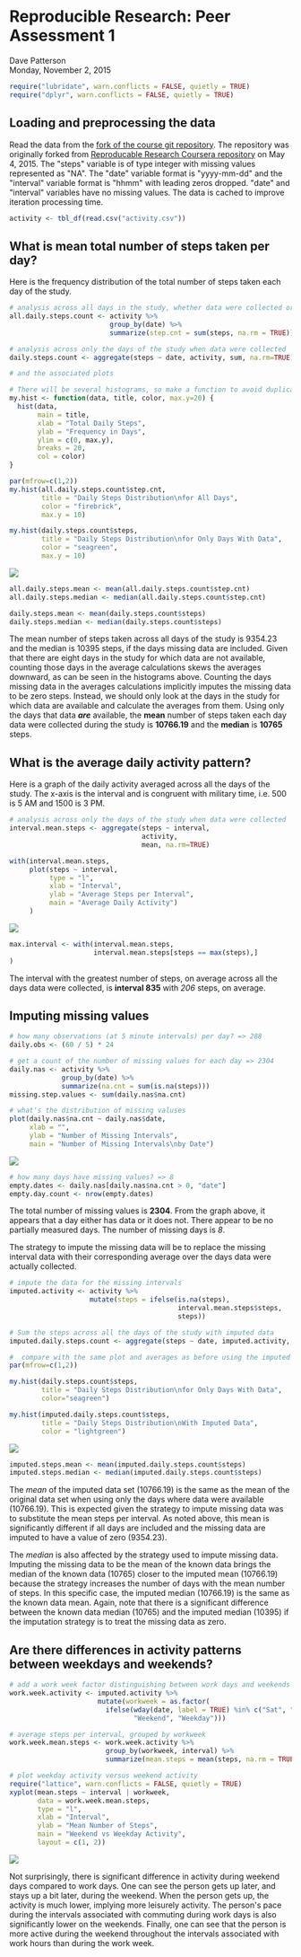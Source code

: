# Reproducible Research: Peer Assessment 1
Dave Patterson  
Monday, November 2, 2015  


```r
require("lubridate", warn.conflicts = FALSE, quietly = TRUE)
require("dplyr", warn.conflicts = FALSE, quietly = TRUE)
```

## Loading and preprocessing the data

Read the data from the [fork of the course git repository][1]. The repository was originally forked from [Reproducable Research Coursera repository][2] on May 4, 2015. The "steps" variable is of type integer with missing values represented as "NA". The "date" variable format is "yyyy-mm-dd" and the "interval" variable format is "hhmm" with leading zeros dropped. "date" and "interval" variables have no missing values. The data is cached to improve iteration processing time.


```r
activity <- tbl_df(read.csv("activity.csv"))
```

## What is mean total number of steps taken per day?

Here is the frequency distribution of the total number of steps taken each day of the study.


```r
# analysis across all days in the study, whether data were collected or not
all.daily.steps.count <- activity %>% 
                         group_by(date) %>% 
                         summarize(step.cnt = sum(steps, na.rm = TRUE))

# analysis across only the days of the study when data were collected
daily.steps.count <- aggregate(steps ~ date, activity, sum, na.rm=TRUE)

# and the associated plots

# There will be several histograms, so make a function to avoid duplicate code
my.hist <- function(data, title, color, max.y=20) {
  hist(data,
       main = title,
       xlab = "Total Daily Steps",
       ylab = "Frequency in Days",
       ylim = c(0, max.y),
       breaks = 20,
       col = color)
}

par(mfrow=c(1,2))
my.hist(all.daily.steps.count$step.cnt,
        title = "Daily Steps Distribution\nfor All Days",
        color = "firebrick", 
        max.y = 10)

my.hist(daily.steps.count$steps,
        title = "Daily Steps Distribution\nfor Only Days With Data", 
        color = "seagreen",
        max.y = 10)
```

![](PA1_template_files/figure-html/compare_na_aves-1.png) 

```r
all.daily.steps.mean <- mean(all.daily.steps.count$step.cnt)
all.daily.steps.median <- median(all.daily.steps.count$step.cnt)

daily.steps.mean <- mean(daily.steps.count$steps)
daily.steps.median <- median(daily.steps.count$steps)
```

The mean number of steps taken across all days of the study is 9354.23 and the median is 10395 steps, if the days missing data are included. Given that there are eight days in the study for which data are not available, counting those days in the average calculations skews the averages downward, as can be seen in the histograms above. Counting the days missing data in the averages calculations implicitly imputes the missing data to be zero steps. Instead, we should only look at the days in the study for which data are available and calculate the averages from them. Using only the days that data ***are*** available, the **mean** number of steps taken each day data were collected during the study is **10766.19** and the **median** is **10765** steps.

## What is the average daily activity pattern?

Here is a graph of the daily activity averaged across all the days of the study. The x-axis is the interval and is congruent with military time, i.e. 500 is 5 AM and 1500 is 3 PM.


```r
# analysis across only the days of the study when data were collected
interval.mean.steps <- aggregate(steps ~ interval, 
                                 activity, 
                                 mean, na.rm=TRUE)

with(interval.mean.steps, 
     plot(steps ~ interval, 
          type = "l",
          xlab = "Interval",
          ylab = "Average Steps per Interval",
          main = "Average Daily Activity")
     )
```

![](PA1_template_files/figure-html/daily_activity-1.png) 

```r
max.interval <- with(interval.mean.steps,
                     interval.mean.steps[steps == max(steps),]
)
```

The interval with the greatest number of steps, on average across all the days data were collected, is **interval 835** with *206* steps, on average.

## Imputing missing values


```r
# how many observations (at 5 minute intervals) per day? => 288
daily.obs <- (60 / 5) * 24

# get a count of the number of missing values for each day => 2304
daily.nas <- activity %>% 
             group_by(date) %>% 
             summarize(na.cnt = sum(is.na(steps)))
missing.step.values <- sum(daily.nas$na.cnt)

# what's the distribution of missing valuses
plot(daily.nas$na.cnt ~ daily.nas$date, 
     xlab = "",
     ylab = "Number of Missing Intervals",
     main = "Number of Missing Intervals\nby Date")
```

![](PA1_template_files/figure-html/na_analysis-1.png) 

```r
# how many days have missing values? => 8
empty.dates <- daily.nas[daily.nas$na.cnt > 0, "date"]
empty.day.count <- nrow(empty.dates)
```

The total number of missing values is **2304**. From the graph above, it appears that a day either has data or it does not. There appear to be no partially measured days. The number of missing days is *8*.

The strategy to impute the missing data will be to replace the missing interval data with their corresponding average over the days data were actually collected.


```r
# impute the data for the missing intervals
imputed.activity <- activity %>%
                    mutate(steps = ifelse(is.na(steps), 
                                          interval.mean.steps$steps, 
                                          steps))

# Sum the steps across all the days of the study with imputed data
imputed.daily.steps.count <- aggregate(steps ~ date, imputed.activity, sum)

#  compare with the same plot and averages as before using the imputed data
par(mfrow=c(1,2))

my.hist(daily.steps.count$steps,
        title = "Daily Steps Distribution\nfor Only Days With Data",
        color="seagreen")

my.hist(imputed.daily.steps.count$steps,
        title = "Daily Steps Distribution\nWith Imputed Data",
        color = "lightgreen")
```

![](PA1_template_files/figure-html/compare_imputed-1.png) 

```r
imputed.steps.mean <- mean(imputed.daily.steps.count$steps)
imputed.steps.median <- median(imputed.daily.steps.count$steps)
```

The *mean* of the imputed data set (10766.19) is the same as the mean of the original data set when using only the days where data were available (10766.19). This is expected given the strategy to impute missing data was to substitute the mean steps per interval. As noted above, this mean is significantly different if all days are included and the missing data are imputed to have a value of zero (9354.23).

The *median* is also affected by the strategy used to impute missing data. Imputing the missing data to be the mean of the known data brings the median of the known data (10765) closer to the imputed mean (10766.19) because the strategy increases the number of days with the mean number of steps. In this specific case, the imputed median (10766.19) is the same as the known data mean. Again, note that there is a significant difference between the known data median (10765) and the imputed median (10395) if the imputation strategy is to treat the missing data as zero.

## Are there differences in activity patterns between weekdays and weekends?


```r
# add a work week factor distinguishing between work days and weekends
work.week.activity <- imputed.activity %>%
                      mutate(workweek = as.factor(
                        ifelse(wday(date, label = TRUE) %in% c("Sat", "Sun"),
                               "Weekend", "Weekday"))) 

# average steps per interval, grouped by workweek
work.week.mean.steps <- work.week.activity %>% 
                        group_by(workweek, interval) %>% 
                        summarize(mean.steps = mean(steps, na.rm = TRUE))

# plot weekday activity versus weekend activity
require("lattice", warn.conflicts = FALSE, quietly = TRUE)
xyplot(mean.steps ~ interval | workweek, 
       data = work.week.mean.steps, 
       type = "l",
       xlab = "Interval",
       ylab = "Mean Number of Steps",
       main = "Weekend vs Weekday Activity",
       layout = c(1, 2))
```

![](PA1_template_files/figure-html/weekday_diffs-1.png) 

Not surprisingly, there is significant difference in activity during weekend days compared to work days. One can see the person gets up later, and stays up a bit later, during the weekend. When the person gets up, the activity is much lower, implying more leisurely activity. The person's pace during the intervals associated with commuting during work days is also significantly lower on the weekends. Finally, one can see that the person is more active during the weekend throughout the intervals associated with work hours than during the work week.

[1]: http://github.com/davelpat/RepData_PeerAssessment1
[2]: http://github.com/rdpeng/RepData_PeerAssessment1
